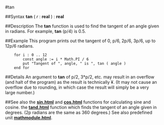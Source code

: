 
#tan

##Syntax
**tan** ( *r* : **real** ) : **real**



##Description
The **tan** function is used to find the tangent of an angle given in radians. For example, **tan** (p/4) is 0.5.



##Example
This program prints out the tangent of 0, p/6, 2p/6, 3p/6, up to 12p/6 radians.


        for i : 0 .. 12
            const angle := i * Math.PI / 6
            put "Tangent of ", angle, " is ", tan ( angle )
        end for
##Details
An argument to **tan** of p/2, 3*p/2, etc. may result in an overflow (and halt of the program) as the result is technically ¥. (It may not cause an overflow due to rounding, in which case the result will simply be a very large number.)



##See also
the **[sin.html](sin)** and **[cos.html](cos)** functions for calculating sine and cosine.
the **[tand.html](tand)** function which finds the tangent of an angle given in degrees. (2p radians are the same as 360 degrees.)
See also predefined unit **[mathmodule.html](Math)**.


